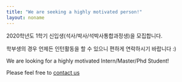 ```yaml
---
title: "We are seeking a highly motivated person!"
layout: noname
---
```


2020학년도 1학기 신입생(석사/박사/석박사통합과정생)을 모집합니다.

학부생의 경우 언제든 인턴활동을 할 수 있으니 편하게 연락하시기 바랍니다 :)


We are looking for a highly motivated Intern/Master/Phd Student!

Please feel free to [contact us](http://intelligence.korea.ac.kr/contactus.html)

